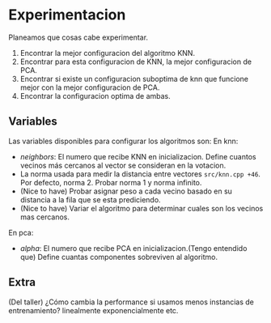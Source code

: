 # Experimentacion

Planeamos que cosas cabe experimentar.

1. Encontrar la mejor configuracion del algoritmo KNN.
2. Encontrar para esta configuracion de KNN, la mejor configuracion de PCA.
3. Encontrar si existe un configuracion suboptima de knn que funcione mejor con la mejor configuracion de PCA.
4. Encontrar la configuracion optima de ambas.

## Variables
Las variables disponibles para configurar los algoritmos son:
En knn:
- *neighbors*: El numero que recibe KNN en inicializacion. Define cuantos vecinos más cercanos al vector se consideran en la votacion.
- La norma usada para medir la distancia entre vectores `src/knn.cpp +46`. Por defecto, norma 2. Probar norma 1 y norma infinito.
- (Nice to have) Probar asignar peso a cada vecino basado en su distancia a la fila que se esta prediciendo.
- (Nice to have) Variar el algoritmo para determinar cuales son los vecinos mas cercanos.

En pca:
- *alpha*: El numero que recibe PCA en inicializacion.(Tengo entendido que) Define cuantas componentes sobreviven al algoritmo. 


## Extra
(Del taller) ¿Cómo cambia la performance si usamos menos instancias de entrenamiento? linealmente exponencialmente etc.
